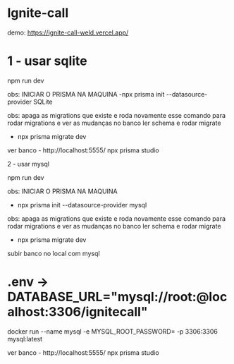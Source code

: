 # Ignite-call


demo: https://ignite-call-weld.vercel.app/


# 1 - usar sqlite

npm run dev

obs: INICIAR O PRISMA NA MAQUINA
-npx prisma init --datasource-provider SQLite

obs: apaga as migrations que existe e roda novamente esse comando para rodar migrations e ver as mudanças no banco
ler schema e rodar migrate
- npx prisma migrate dev

ver banco - http://localhost:5555/
npx prisma studio

2 - usar mysql

npm run dev

obs: INICIAR O PRISMA NA MAQUINA
- npx prisma init --datasource-provider mysql



obs: apaga as migrations que existe e roda novamente esse comando para rodar migrations e ver as mudanças no banco
ler schema e rodar migrate
- npx prisma migrate dev

subir banco no local com mysql
# .env -> DATABASE_URL="mysql://root:<senha>@localhost:3306/ignitecall"
docker run --name mysql -e MYSQL_ROOT_PASSWORD=<senha> -p 3306:3306 mysql:latest


ver banco - http://localhost:5555/
npx prisma studio
















